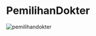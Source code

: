 # PemilihanDokter
![pemilihandokter](https://cloud.githubusercontent.com/assets/22134511/22406447/ce88dad8-e685-11e6-8b1c-7cb7553b6320.png)
